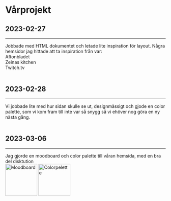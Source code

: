 # Vårprojekt
## 2023-02-27
_________
Jobbade med HTML dokumentet och letade lite inspiration för layout. Några hemsidor jag hittade att ta inspiration från var:<br>
Aftonbladet<br>
Zeinas kitchen<br>
Twitch.tv<br>
<br>
## 2023-02-28
__________
Vi jobbade lite med hur sidan skulle se ut, designmässigt och gjode en color palette, som vi kom fram till inte var så snygg så vi ehöver nog göra en ny nästa gång. <br>
<br> 
## 2023-03-06
__________
Jag gjorde en moodboard och color palette till våran hemsida, med en bra del disktution<br>
<img src="https://cdn.discordapp.com/attachments/1082244469551812689/1082244532910964756/image.png" alt="Moodboard" style="height: 100px; width:auto;"/>
<img src="https://cdn.discordapp.com/attachments/1082244469551812689/1082244590716866560/palette1.png" alt="Colorpelette" style="height: 100px; width:auto;"/>
